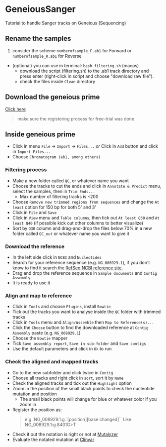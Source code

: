 # GeneiousSanger
Tutorial to handle Sanger tracks on Geneious (Sequencing)


## Rename the samples

1. consider the scheme `numberofsample_F.ab1` for Forward or `numberofsample_R.ab1` for Reverse
  - (optional) you can use in terminal: `bash filtering.sh` (macos)
    - download the script (filtering.sh) to the .ab1 track directory and press enter (right-click in script and choose "download raw file").
    - check the files inside `Clean` directory

## Download the geneious prime

[Click here](https://manage.geneious.com/free-trial)
>make sure the registering process for free-trial was done

## Inside geneious prime

- Click in menu `File` -> `Import` -> `Files...` _or_ Click in `Add` button and click in `Import Files...`
- Choose `Chromatogram (ab1, among others)`

### Filtering process

- Make a new folder called `QC`, or whatever name you want
- Choose the tracks to cut the ends and click in `Annotate & Predict` menu, select the samples, then in `Trim Ends...`
  - Max number of filtering tracks is ~200
- Choose `Remove new trimmed regions from sequences` and change the `At least` option for 150 bp for both 5' and 3'
- Click in `File` and `Save`
- Click in `View` menu and `Table columns`, then tick out `At least Q30` and `At least Q40` (if possible kick out other columns to better visualize)
- Sort by `Q30` column and drag-and-drop the files below 70% in a new folder called `QC_out` or whatever name you want to give it

### Download the reference 

- In the left side click in `NCBI` and `Nucleotides`
- Search for your reference sequence (e.g. `NG_008929.1`), if you don't know to find it search the [RefSeq NCBI reference site.](https://www.ncbi.nlm.nih.gov/refseq/)
- Drag and drop the reference sequence in `Sample documents` and `Contig Assembly`
- It is ready to use it

### Align and map to reference

- Click in `Tools` and choose `Plugins`, install `Bowtie`
- Tick out the tracks you want to analyse inside the `QC` folder with trimmed tracks
- Click in `Tools` menu and `Align/Assemble` then `Map to Reference(s)...`
- Click the `Choose` button to find the downloaded reference at `Contig Assembly` paste (e.g. `NG_008929.1`)
- Choose the `Bowtie` mapper
- Tick `Save assembly report`, `Save in sub-folder` and `Save contigs`
- Use the default parameters and click in `Ok` to run

### Check the aligned and mapped tracks

- Go to the new subfolder and click twice in `Contig`
- Choose all tracks and right click in `sort`, sort it by `Name`
- Check the aligned tracks and tick out the `Highlight` option
- Zoom in the position of the small black points to check the nucleotide mutation and position
  -  The small black points will change for blue or whatever color if you zoom in
- Register the position as:
  > e.g. NG_008929.1:g.`[position][base changed]``
  > Like NG_008929.1:g.8401G>T
- Check it out the notation is right or not at [Mutalyzer](https://mutalyzer.nl/)
- Evaluate the notated mutation at [Clinvar](https://www.ncbi.nlm.nih.gov/clinvar/)






  
















